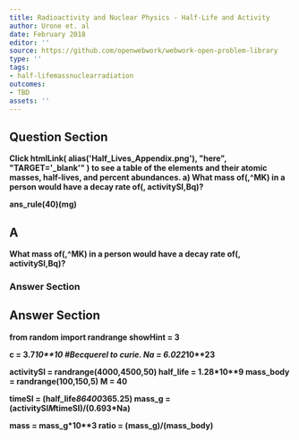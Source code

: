 ```yaml
---
title: Radioactivity and Nuclear Physics - Half-Life and Activity
author: Urone et. al
date: February 2018
editor: ''
source: https://github.com/openwebwork/webwork-open-problem-library
type: ''
tags:
- half-lifemassnuclearradiation
outcomes:
- TBD
assets: ''
---
```


## Question Section 

<b>
Click
 htmlLink( alias('Half_Lives_Appendix.png'), "here", "TARGET='_blank'" )
to see a table of the elements and their atomic masses, half-lives, and percent abundances.
a) What mass of(,^MK) in a person would have a decay rate of(, activitySI,Bq)?
 
ans_rule(40)(mg)

## A
What mass of(,^MK) in a person would have a decay rate of(, activitySI,Bq)?
### Answer Section


## Answer Section

from random import randrange
showHint = 3

c = 3.7*10**10           #Becquerel to curie.
Na = 6.022*10**23

activitySI = randrange(4000,4500,50)
half_life = 1.28*10**9
mass_body = randrange(100,150,5)
M = 40

timeSI = (half_life*86400*365.25)
mass_g = (activitySI*M*timeSI)/(0.693*Na)

mass = mass_g*10**3
ratio = (mass_g)/(mass_body)